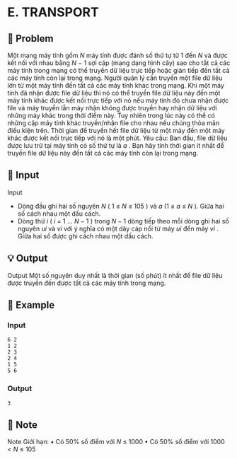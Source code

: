# E. TRANSPORT

## 📖 Problem

Một mạng máy tính gồm
$N$
máy tính được đánh số thứ tự từ 1 đến
$N$
và được kết nối với nhau bằng
$N$
− 1 sợi cáp (mạng dạng hình cây) sao cho tất cả các máy tính trong mạng có thể truyền dữ liệu trực tiếp hoặc gián tiếp đến tất cả các máy tính còn lại trong mạng. Người quản lý cần truyền một file dữ liệu lớn từ một máy tính đến tất cả các máy tính khác trong mạng.
Khi một máy tính đã nhận được file dữ liệu thì nó có thể truyền file dữ liệu này đến một máy tính khác được kết nối trực tiếp với nó nếu máy tính đó chưa nhận được file và máy truyền lẫn máy nhận không được truyền hay nhận dữ liệu với những máy khác trong thời điểm này. Tuy nhiên trong lúc này có thể có những cặp máy tính khác truyền/nhận file cho nhau nếu chúng thỏa mãn điều kiện trên. Thời gian để truyền hết file dữ liệu từ một máy đến một máy khác được kết nối trực tiếp với nó là một phút.
Yêu cầu:
Ban đầu, file dữ liệu được lưu trữ tại máy tính có số thứ tự là
$a$
. Bạn hãy tính thời gian ít nhất để truyền file dữ liệu này đến tất cả các máy tính còn lại trong mạng.


## 🧩 Input

Input
+ Dòng đầu ghi hai số nguyên
$N$
(
$1$
≤
$N$
≤
$105$
) và
$a$
(1 ≤
$a$
≤
$N$
). Giữa hai số cách nhau một dấu cách.
+ Dòng thứ
$i$
(
$i$
=
$1$
...
$N−1$
) trong
$N−1$
dòng tiếp theo mỗi dòng ghi hai số nguyên
$ui$
và
$vi$
với ý nghĩa có một dây cáp nối từ máy
$ui$
đến máy
$vi$
. Giữa hai số được ghi cách nhau một dấu cách.


## 💡 Output

Output
Một số nguyên duy nhất là thời gian (số phút) ít nhất để file dữ liệu được truyền đến được tất cả các máy tính trong mạng.


## 🧠 Example

### Input

```text
6 2
1 2
2 3
2 4
1 5
5 6
```

### Output

```text
3
```



## 📝 Note

Note
Giới hạn:
• Có 50% số điểm với
$N$
≤
$1000$
• Có 50% số điểm với
$1000$
<
$N$
≤
$105$

